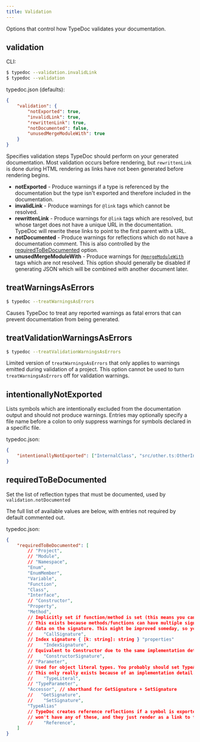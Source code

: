 ```yaml
---
title: Validation
---
```


Options that control how TypeDoc validates your documentation.

## validation

CLI:

```bash
$ typedoc --validation.invalidLink
$ typedoc --validation
```

typedoc.json (defaults):

```json
{
    "validation": {
        "notExported": true,
        "invalidLink": true,
        "rewrittenLink": true,
        "notDocumented": false,
        "unusedMergeModuleWith": true
    }
}
```

Specifies validation steps TypeDoc should perform on your generated
documentation. Most validation occurs before rendering, but `rewrittenLink` is
done during HTML rendering as links have not been generated before rendering
begins.

- **notExported** - Produce warnings if a type is referenced by the
  documentation but the type isn't exported and therefore included in the
  documentation.
- **invalidLink** - Produce warnings for `@link` tags which cannot be resolved.
- **rewrittenLink** - Produce warnings for `@link` tags which are resolved,
  but whose target does not have a unique URL in the documentation. TypeDoc
  will rewrite these links to point to the first parent with a URL.
- **notDocumented** - Produce warnings for reflections which do not have a
  documentation comment. This is also controlled by the
  [requiredToBeDocumented](#requiredtobedocumented) option.
- **unusedMergeModuleWith** - Produce warnings for
  [`@mergeModuleWith`](../tags/mergeModuleWith.md) tags which are not
  resolved. This option should generally be disabled if generating JSON which
  will be combined with another document later.

## treatWarningsAsErrors

```bash
$ typedoc --treatWarningsAsErrors
```

Causes TypeDoc to treat any reported warnings as fatal errors that can prevent documentation from being generated.

## treatValidationWarningsAsErrors

```bash
$ typedoc --treatValidationWarningsAsErrors
```

Limited version of `treatWarningsAsErrors` that only applies to warnings emitted during validation of a project.
This option cannot be used to turn `treatWarningsAsErrors` off for validation warnings.

## intentionallyNotExported

Lists symbols which are intentionally excluded from the documentation output and should not produce warnings.
Entries may optionally specify a file name before a colon to only suppress warnings for symbols declared in a specific file.

typedoc.json:

```json
{
    "intentionallyNotExported": ["InternalClass", "src/other.ts:OtherInternal"]
}
```

## requiredToBeDocumented

Set the list of reflection types that must be documented, used by `validation.notDocumented`

The full list of available values are below, with entries not required by default commented out.

typedoc.json:

```json
{
    "requiredToBeDocumented": [
        // "Project",
        // "Module",
        // "Namespace",
        "Enum",
        "EnumMember",
        "Variable",
        "Function",
        "Class",
        "Interface",
        // "Constructor",
        "Property",
        "Method",
        // Implicitly set if function/method is set (this means you can't require docs on methods, but not functions)
        // This exists because methods/functions can have multiple signatures due to overloads, and TypeDoc puts comment
        // data on the signature. This might be improved someday, so you probably shouldn't set this directly.
        //    "CallSignature",
        // Index signature { [k: string]: string } "properties"
        //    "IndexSignature",
        // Equivalent to Constructor due to the same implementation detail as CallSignature
        //    "ConstructorSignature",
        // "Parameter",
        // Used for object literal types. You probably should set TypeAlias instead, which refers to types created with `type X =`.
        // This only really exists because of an implementation detail.
        //    "TypeLiteral",
        // "TypeParameter",
        "Accessor", // shorthand for GetSignature + SetSignature
        //   "GetSignature",
        //    "SetSignature",
        "TypeAlias"
        // TypeDoc creates reference reflections if a symbol is exported from a package with multiple names. Most projects
        // won't have any of these, and they just render as a link to the canonical name.
        //    "Reference",
    ]
}
```
